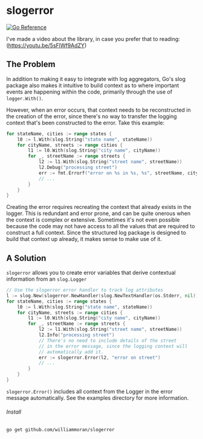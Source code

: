 # slogerror

[![Go Reference](https://pkg.go.dev/badge/github.com/williammoran/slogerror.svg)](https://pkg.go.dev/github.com/williammoran/slogerror)

I've made a video about the library, in case you prefer that to reading:
(https://youtu.be/5sFlWf9AdZY)

## The Problem

In addition to making it easy to integrate with log aggregators,
Go's slog package also makes it intuitive to build context as to
where important events are happening within the code, primarily
through the use of `logger.With()`.

However, when an error occurs, that context needs to be reconstructed
in the creation of the error, since there's no way to transfer the
logging context that's been constructed to the error. Take this
example:

```go
for stateName, cities := range states {
	l0 := l.With(slog.String("state name", stateName))
	for cityName, streets := range cities {
		l1 := l0.With(slog.String("city name", cityName))
		for _, streetName := range streets {
			l2 := l1.With(slog.String("street name", streetName))
			l2.Debug("processing street")
			err := fmt.Errorf("error on %s in %s, %s", streetName, cityName, stateName)
			// ...
		}
	}
}
```

Creating the error requires recreating the context that already
exists in the logger. This is redundant and error prone, and
can be quite onerous when the context is complex or extensive.
Sometimes it's not even possible because the code may not
have access to all the values that are required to
construct a full context. Since the structured log package is
designed to build that context up already, it makes sense to
make use of it.

## A Solution

`slogerror` allows you to create error variables that derive
contextual information from an `slog.Logger`

```go
// Use the slogerror error handler to track log attributes
l := slog.New(slogerror.NewHandler(slog.NewTextHandler(os.Stderr, nil)))
for stateName, cities := range states {
	l0 := l.With(slog.String("state name", stateName))
	for cityName, streets := range cities {
		l1 := l0.With(slog.String("city name", cityName))
		for _, streetName := range streets {
			l2 := l1.With(slog.String("street name", streetName))
			l2.Info("processing street")
			// There's no need to include details of the street
			// in the error message, since the logging context will
			// automatically add it.
			err := slogerror.Error(l2, "error on street")
			// ...
		}
	}
}
```

`slogerror.Error()` includes all context from the Logger in the error
message automatically. See the examples directory for more information.

###### Install

```sh
go get github.com/williammoran/slogerror
```

###### 
